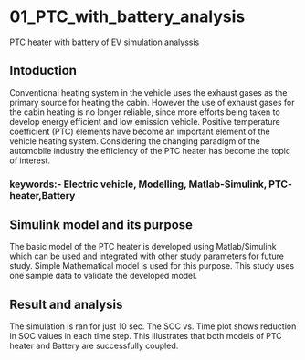 # 01_PTC_with_battery_analysis
 PTC heater with battery of EV simulation analyssis
## Intoduction 
Conventional heating system in the vehicle uses the exhaust gases as the primary source for heating the cabin. However the use of exhaust gases for the cabin heating is no longer reliable, since more efforts being taken to develop energy efficient and low emission vehicle. Positive temperature coefficient (PTC) elements have become an important element of the vehicle heating system. Considering the changing paradigm of the automobile industry the efficiency of the PTC heater has become the topic of interest. 

### keywords:- Electric vehicle, Modelling, Matlab-Simulink, PTC- heater,Battery

## Simulink model and its purpose
The basic model of the PTC heater is developed using Matlab/Simulink which can be used and integrated with other study parameters for future study. Simple Mathematical model is used for this purpose. This study uses one sample data to validate the developed model.

## Result and analysis
The simulation is ran for just 10 sec. The SOC vs. Time plot shows reduction in SOC values in each time step. This illustrates that both models of PTC heater and Battery are successfully coupled.
